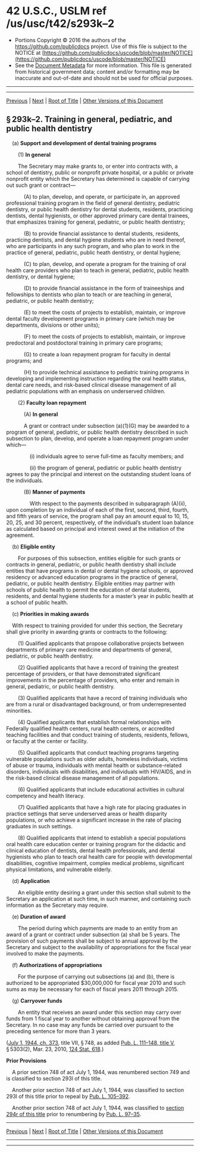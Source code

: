---
---

# 42 U.S.C., USLM ref /us/usc/t42/s293k–2

* Portions Copyright © 2016 the authors of the https://github.com/publicdocs project.
  Use of this file is subject to the NOTICE at [https://github.com/publicdocs/uscode/blob/master/NOTICE](https://github.com/publicdocs/uscode/blob/master/NOTICE)
* See the [Document Metadata](././../../../../../../..//README.md) for more information.
  This file is generated from historical government data; content and/or formatting may be inaccurate and out-of-date and should not be used for official purposes.

----------
----------

[Previous](./../../../../../../..//us/usc/t42/ch6A/schV/ptC/spt1/m__us_usc_t42_s293k–1.md) | [Next](./../../../../../../..//us/usc/t42/ch6A/schV/ptC/spt1/m__us_usc_t42_s293l.md) | [Root of Title](./../../../../../../../) | [Other Versions of this Document](https://publicdocs.github.io/go/links?ns=uslm&ref=%2Fus%2Fusc%2Ft42%2Fs293k%E2%80%932)

## § 293k–2. Training in general, pediatric, and public health dentistry

    (a) __Support and development of dental training programs__ 

        (1) __In general__ 

        The Secretary may make grants to, or enter into contracts with, a school of dentistry, public or nonprofit private hospital, or a public or private nonprofit entity which the Secretary has determined is capable of carrying out such grant or contract—

            (A) to plan, develop, and operate, or participate in, an approved professional training program in the field of general dentistry, pediatric dentistry, or public health dentistry for dental students, residents, practicing dentists, dental hygienists, or other approved primary care dental trainees, that emphasizes training for general, pediatric, or public health dentistry;

            (B) to provide financial assistance to dental students, residents, practicing dentists, and dental hygiene students who are in need thereof, who are participants in any such program, and who plan to work in the practice of general, pediatric, public heath dentistry, or dental hygiene;

            (C) to plan, develop, and operate a program for the training of oral health care providers who plan to teach in general, pediatric, public health dentistry, or dental hygiene;

            (D) to provide financial assistance in the form of traineeships and fellowships to dentists who plan to teach or are teaching in general, pediatric, or public health dentistry;

            (E) to meet the costs of projects to establish, maintain, or improve dental faculty development programs in primary care (which may be departments, divisions or other units);

            (F) to meet the costs of projects to establish, maintain, or improve predoctoral and postdoctoral training in primary care programs;

            (G) to create a loan repayment program for faculty in dental programs; and

            (H) to provide technical assistance to pediatric training programs in developing and implementing instruction regarding the oral health status, dental care needs, and risk-based clinical disease management of all pediatric populations with an emphasis on underserved children.

        (2) __Faculty loan repayment__ 

            (A) __In general__ 

            A grant or contract under subsection (a)(1)(G) may be awarded to a program of general, pediatric, or public health dentistry described in such subsection to plan, develop, and operate a loan repayment program under which—

                (i) individuals agree to serve full-time as faculty members; and

                (ii) the program of general, pediatric or public health dentistry agrees to pay the principal and interest on the outstanding student loans of the individuals.

            (B) __Manner of payments__ 

                With respect to the payments described in subparagraph (A)(ii), upon completion by an individual of each of the first, second, third, fourth, and fifth years of service, the program shall pay an amount equal to 10, 15, 20, 25, and 30 percent, respectively, of the individual’s student loan balance as calculated based on principal and interest owed at the initiation of the agreement.

    (b) __Eligible entity__ 

        For purposes of this subsection, entities eligible for such grants or contracts in general, pediatric, or public health dentistry shall include entities that have programs in dental or dental hygiene schools, or approved residency or advanced education programs in the practice of general, pediatric, or public health dentistry. Eligible entities may partner with schools of public health to permit the education of dental students, residents, and dental hygiene students for a master’s year in public health at a school of public health.

    (c) __Priorities in making awards__ 

    With respect to training provided for under this section, the Secretary shall give priority in awarding grants or contracts to the following:

        (1) Qualified applicants that propose collaborative projects between departments of primary care medicine and departments of general, pediatric, or public health dentistry.

        (2) Qualified applicants that have a record of training the greatest percentage of providers, or that have demonstrated significant improvements in the percentage of providers, who enter and remain in general, pediatric, or public health dentistry.

        (3) Qualified applicants that have a record of training individuals who are from a rural or disadvantaged background, or from underrepresented minorities.

        (4) Qualified applicants that establish formal relationships with Federally qualified health centers, rural health centers, or accredited teaching facilities and that conduct training of students, residents, fellows, or faculty at the center or facility.

        (5) Qualified applicants that conduct teaching programs targeting vulnerable populations such as older adults, homeless individuals, victims of abuse or trauma, individuals with mental health or substance-related disorders, individuals with disabilities, and individuals with HIV/AIDS, and in the risk-based clinical disease management of all populations.

        (6) Qualified applicants that include educational activities in cultural competency and health literacy.

        (7) Qualified applicants that have a high rate for placing graduates in practice settings that serve underserved areas or health disparity populations, or who achieve a significant increase in the rate of placing graduates in such settings.

        (8) Qualified applicants that intend to establish a special populations oral health care education center or training program for the didactic and clinical education of dentists, dental health professionals, and dental hygienists who plan to teach oral health care for people with developmental disabilities, cognitive impairment, complex medical problems, significant physical limitations, and vulnerable elderly.

    (d) __Application__ 

        An eligible entity desiring a grant under this section shall submit to the Secretary an application at such time, in such manner, and containing such information as the Secretary may require.

    (e) __Duration of award__ 

        The period during which payments are made to an entity from an award of a grant or contract under subsection (a) shall be 5 years. The provision of such payments shall be subject to annual approval by the Secretary and subject to the availability of appropriations for the fiscal year involved to make the payments.

    (f) __Authorizations of appropriations__ 

        For the purpose of carrying out subsections (a) and (b), there is authorized to be appropriated $30,000,000 for fiscal year 2010 and such sums as may be necessary for each of fiscal years 2011 through 2015.

    (g) __Carryover funds__ 

        An entity that receives an award under this section may carry over funds from 1 fiscal year to another without obtaining approval from the Secretary. In no case may any funds be carried over pursuant to the preceding sentence for more than 3 years.

([July 1, 1944, ch. 373][/us/act/1944-07-01/ch373], title VII, § 748, as added [Pub. L. 111–148, title V][/us/pl/111/148/tV], § 5303(2), Mar. 23, 2010, [124 Stat. 618][/us/stat/124/618].)

 __Prior Provisions__ 

    A prior section 748 of act July 1, 1944, was renumbered section 749 and is classified to section 293l of this title.

    Another prior section 748 of act July 1, 1944, was classified to section 293l of this title prior to repeal by [Pub. L. 105–392][/us/pl/105/392].

    Another prior section 748 of act July 1, 1944, was classified to [section 294r of this title][/us/usc/t42/s294r] prior to renumbering by [Pub. L. 97–35][/us/pl/97/35].

----------

[Previous](./../../../../../../..//us/usc/t42/ch6A/schV/ptC/spt1/m__us_usc_t42_s293k–1.md) | [Next](./../../../../../../..//us/usc/t42/ch6A/schV/ptC/spt1/m__us_usc_t42_s293l.md) | [Root of Title](./../../../../../../../) | [Other Versions of this Document](https://publicdocs.github.io/go/links?ns=uslm&ref=%2Fus%2Fusc%2Ft42%2Fs293k%E2%80%932)

----------
----------

[/us/act/1944-07-01/ch373]: https://publicdocs.github.io/go/links?ns=uslm&ref=%2Fus%2Fact%2F1944-07-01%2Fch373
[/us/pl/111/148/tV]: https://publicdocs.github.io/go/links?ns=uslm&ref=%2Fus%2Fpl%2F111%2F148%2FtV
[/us/stat/124/618]: https://publicdocs.github.io/go/links?ns=uslm&ref=%2Fus%2Fstat%2F124%2F618
[/us/pl/105/392]: https://publicdocs.github.io/go/links?ns=uslm&ref=%2Fus%2Fpl%2F105%2F392
[/us/usc/t42/s294r]: https://publicdocs.github.io/go/links?ns=uslm&ref=%2Fus%2Fusc%2Ft42%2Fs294r
[/us/pl/97/35]: https://publicdocs.github.io/go/links?ns=uslm&ref=%2Fus%2Fpl%2F97%2F35


